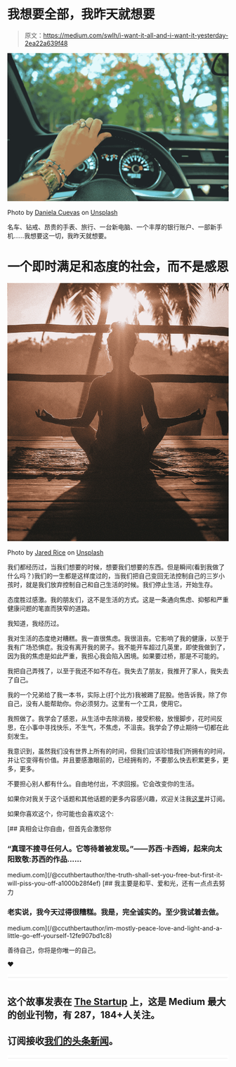 # 我想要全部，我昨天就想要

> 原文：<https://medium.com/swlh/i-want-it-all-and-i-want-it-yesterday-2ea22a639f48>

![](img/c29f7cb1df9195b4eb505939c55bc60c.png)

Photo by [Daniela Cuevas](https://unsplash.com/photos/gFVGAXmRwf4?utm_source=unsplash&utm_medium=referral&utm_content=creditCopyText) on [Unsplash](https://unsplash.com/search/photos/bling?utm_source=unsplash&utm_medium=referral&utm_content=creditCopyText)

名车、钻戒、昂贵的手表、旅行、一台新电脑、一个丰厚的银行账户、一部新手机……我想要这一切，我昨天就想要。

# 一个即时满足和态度的社会，而不是感恩

![](img/de91727789f7e8f27c035928365e7cde.png)

Photo by [Jared Rice](https://unsplash.com/photos/NTyBbu66_SI?utm_source=unsplash&utm_medium=referral&utm_content=creditCopyText) on [Unsplash](https://unsplash.com/search/photos/gratitude?utm_source=unsplash&utm_medium=referral&utm_content=creditCopyText)

我们都经历过，当我们想要的时候，想要我们想要的东西。但是瞬间(看到我做了什么吗？)我们的一生都是这样度过的，当我们把自己变回无法控制自己的三岁小孩时，就是我们放弃控制自己和自己生活的时候。我们停止生活，开始生存。

态度胜过感激。我的朋友们，这不是生活的方式。这是一条通向焦虑、抑郁和严重健康问题的笔直而狭窄的道路。

我知道，我经历过。

我对生活的态度绝对糟糕。我一直很焦虑。我很沮丧。它影响了我的健康，以至于我有广场恐惧症。我没有离开我的房子。我不能开车超过几英里，即使我做到了，因为我的焦虑是如此严重，我担心我会陷入困境。如果要过桥，那是不可能的。

我把自己弄残了，以至于我还不如不存在。我失去了朋友，我推开了家人，我失去了自己。

我的一个兄弟给了我一本书，实际上(打个比方)我被踢了屁股。他告诉我，除了你自己，没有人能帮助你。你必须努力。这里有一个工具，使用它。

我照做了。我学会了感恩，从生活中去除消极，接受积极，放慢脚步，花时间反思，在小事中寻找快乐，不生气，不焦虑，不沮丧。我学会了停止期待一切都在此刻发生。

我意识到，虽然我们没有世界上所有的时间，但我们应该珍惜我们所拥有的时间，并让它变得有价值。并且要感激眼前的，已经拥有的，不要那么快去积累更多，更多，更多。

不要担心别人都有什么。自由地付出，不求回报。它会改变你的生活。

如果你对我关于这个话题和其他话题的更多内容感兴趣，欢迎关注我[这里](https://mindfulmoments408906938.wordpress.com)并订阅。

如果你喜欢这个，你可能也会喜欢这个:

[](/@ccuthbertauthor/the-truth-shall-set-you-free-but-first-it-will-piss-you-off-a1000b28f4ef) [## 真相会让你自由，但首先会激怒你

### “真理不搜寻任何人。它等待着被发现。”――苏西·卡西姆，起来向太阳致敬:苏西的作品……

medium.com](/@ccuthbertauthor/the-truth-shall-set-you-free-but-first-it-will-piss-you-off-a1000b28f4ef) [](/@ccuthbertauthor/im-mostly-peace-love-and-light-and-a-little-go-eff-yourself-12fe907bd1c8) [## 我主要是和平、爱和光，还有一点点去努力

### 老实说，我今天过得很糟糕。我是，完全诚实的。至少我试着去做。

medium.com](/@ccuthbertauthor/im-mostly-peace-love-and-light-and-a-little-go-eff-yourself-12fe907bd1c8) 

善待自己，你将是你唯一的自己。

❤

![](img/731acf26f5d44fdc58d99a6388fe935d.png)

## 这个故事发表在 [The Startup](https://medium.com/swlh) 上，这是 Medium 最大的创业刊物，有 287，184+人关注。

## 订阅接收[我们的头条新闻](http://growthsupply.com/the-startup-newsletter/)。

![](img/731acf26f5d44fdc58d99a6388fe935d.png)